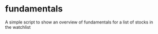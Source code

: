 # fundamentals
A simple script to show an overview of fundamentals for a list of stocks in the watchlist
